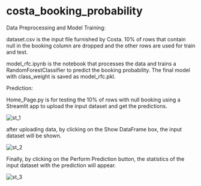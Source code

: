 # costa_booking_probability

Data Preprocessing and Model Training:

dataset.csv is the input file furnished by Costa. 10% of rows that contain null in the booking column are dropped and the other rows are used for train and test.

model_rfc.ipynb is the notebook that processes the data and trains a RandomForestClassifier to predict the booking probability. The final model with class_weight is saved as model_rfc.pkl.

Prediction:

Home_Page.py is for testing the 10% of rows with null booking using a Streamlit app to upload the input dataset and get the predictions.

![st_1](https://github.com/samedhsh/costa_booking_probability/assets/80158302/ee4e94ff-a9d2-4f75-81e3-a0d88fb5eb57)

after uploading data, by clicking on the Show DataFrame box, the input dataset will be shown. 

![st_2](https://github.com/samedhsh/costa_booking_probability/assets/80158302/23311706-41ec-4c42-827c-5329b7cc02eb)

Finally, by clicking on the Perform Prediction button, the statistics of the input dataset with the prediction will appear.

![st_3](https://github.com/samedhsh/costa_booking_probability/assets/80158302/1fdaf7ce-68a3-4690-b054-5ac7deebbe31)




